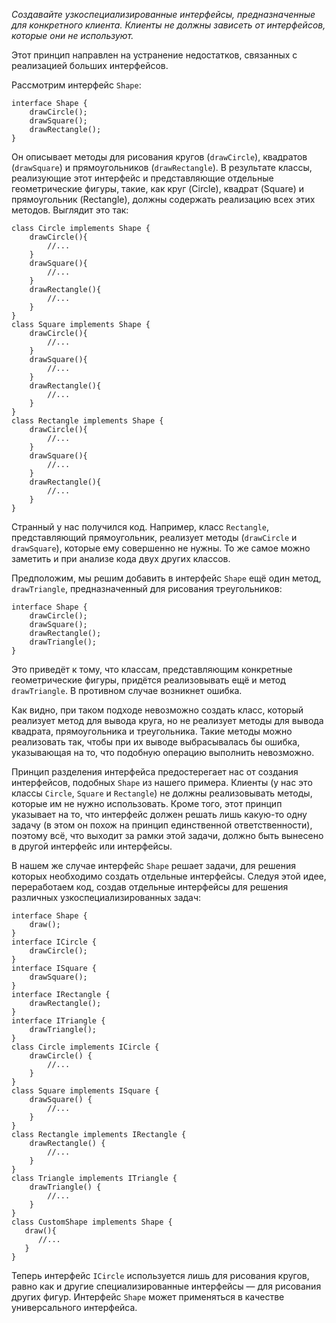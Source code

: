 _Создавайте узкоспециализированные интерфейсы, предназначенные для конкретного клиента. Клиенты не должны зависеть от интерфейсов, которые они не используют._  
  
Этот принцип направлен на устранение недостатков, связанных с реализацией больших интерфейсов.  
  
Рассмотрим интерфейс `Shape`:  
  

```
interface Shape {
    drawCircle();
    drawSquare();
    drawRectangle();
}
```

  
Он описывает методы для рисования кругов (`drawCircle`), квадратов (`drawSquare`) и прямоугольников (`drawRectangle`). В результате классы, реализующие этот интерфейс и представляющие отдельные геометрические фигуры, такие, как круг (Circle), квадрат (Square) и прямоугольник (Rectangle), должны содержать реализацию всех этих методов. Выглядит это так:  
  

```
class Circle implements Shape {
    drawCircle(){
        //...
    }
    drawSquare(){
        //...
    }
    drawRectangle(){
        //...
    }    
}
class Square implements Shape {
    drawCircle(){
        //...
    }
    drawSquare(){
        //...
    }
    drawRectangle(){
        //...
    }    
}
class Rectangle implements Shape {
    drawCircle(){
        //...
    }
    drawSquare(){
        //...
    }
    drawRectangle(){
        //...
    }    
}
```

  
Странный у нас получился код. Например, класс `Rectangle`, представляющий прямоугольник, реализует методы (`drawCircle` и `drawSquare`), которые ему совершенно не нужны. То же самое можно заметить и при анализе кода двух других классов.  
  
Предположим, мы решим добавить в интерфейс `Shape` ещё один метод, `drawTriangle`, предназначенный для рисования треугольников:  
  

```
interface Shape {
    drawCircle();
    drawSquare();
    drawRectangle();
    drawTriangle();
}
```

  
Это приведёт к тому, что классам, представляющим конкретные геометрические фигуры, придётся реализовывать ещё и метод `drawTriangle`. В противном случае возникнет ошибка.  
  
Как видно, при таком подходе невозможно создать класс, который реализует метод для вывода круга, но не реализует методы для вывода квадрата, прямоугольника и треугольника. Такие методы можно реализовать так, чтобы при их выводе выбрасывалась бы ошибка, указывающая на то, что подобную операцию выполнить невозможно.  
  
Принцип разделения интерфейса предостерегает нас от создания интерфейсов, подобных `Shape` из нашего примера. Клиенты (у нас это классы `Circle`, `Square` и `Rectangle`) не должны реализовывать методы, которые им не нужно использовать. Кроме того, этот принцип указывает на то, что интерфейс должен решать лишь какую-то одну задачу (в этом он похож на принцип единственной ответственности), поэтому всё, что выходит за рамки этой задачи, должно быть вынесено в другой интерфейс или интерфейсы.  
  
В нашем же случае интерфейс `Shape` решает задачи, для решения которых необходимо создать отдельные интерфейсы. Следуя этой идее, переработаем код, создав отдельные интерфейсы для решения различных узкоспециализированных задач:  
  

```
interface Shape {
    draw();
}
interface ICircle {
    drawCircle();
}
interface ISquare {
    drawSquare();
}
interface IRectangle {
    drawRectangle();
}
interface ITriangle {
    drawTriangle();
}
class Circle implements ICircle {
    drawCircle() {
        //...
    }
}
class Square implements ISquare {
    drawSquare() {
        //...
    }
}
class Rectangle implements IRectangle {
    drawRectangle() {
        //...
    }    
}
class Triangle implements ITriangle {
    drawTriangle() {
        //...
    }
}
class CustomShape implements Shape {
   draw(){
      //...
   }
}
```

  
Теперь интерфейс `ICircle` используется лишь для рисования кругов, равно как и другие специализированные интерфейсы — для рисования других фигур. Интерфейс `Shape` может применяться в качестве универсального интерфейса.